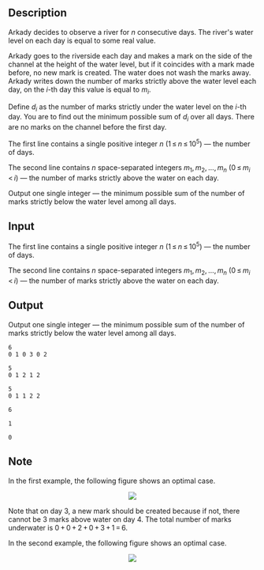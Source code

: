 ## Description

<div><p>Arkady decides to observe a river for <span class="tex-span"><i>n</i></span> consecutive days. The river's water level on each day is equal to some real value.</p><p>Arkady goes to the riverside each day and makes a mark on the side of the channel at the height of the water level, but if it coincides with a mark made before, no new mark is created. The water does not wash the marks away. Arkady writes down the number of marks strictly above the water level each day, on the <span class="tex-span"><i>i</i></span>-th day this value is equal to <span class="tex-span"><i>m</i><sub class="lower-index"><i>i</i></sub></span>.</p><p>Define <span class="tex-span"><i>d</i><sub class="lower-index"><i>i</i></sub></span> as the number of marks strictly under the water level on the <span class="tex-span"><i>i</i></span>-th day. You are to find out the minimum possible sum of <span class="tex-span"><i>d</i><sub class="lower-index"><i>i</i></sub></span> over all days. There are no marks on the channel before the first day.</p></div><div class="input-specification"><p>The first line contains a single positive integer <span class="tex-span"><i>n</i></span> (<span class="tex-span">1 ≤ <i>n</i> ≤ 10<sup class="upper-index">5</sup></span>)&nbsp;— the number of days.</p><p>The second line contains <span class="tex-span"><i>n</i></span> space-separated integers <span class="tex-span"><i>m</i><sub class="lower-index">1</sub>, <i>m</i><sub class="lower-index">2</sub>, ..., <i>m</i><sub class="lower-index"><i>n</i></sub></span> (<span class="tex-span">0 ≤ <i>m</i><sub class="lower-index"><i>i</i></sub> &lt; <i>i</i></span>)&nbsp;— the number of marks strictly above the water on each day.</p></div><div class="output-specification"><p>Output one single integer&nbsp;— the minimum possible sum of the number of marks strictly below the water level among all days.</p></div>

## Input

<p>The first line contains a single positive integer <span class="tex-span"><i>n</i></span> (<span class="tex-span">1 ≤ <i>n</i> ≤ 10<sup class="upper-index">5</sup></span>)&nbsp;— the number of days.</p><p>The second line contains <span class="tex-span"><i>n</i></span> space-separated integers <span class="tex-span"><i>m</i><sub class="lower-index">1</sub>, <i>m</i><sub class="lower-index">2</sub>, ..., <i>m</i><sub class="lower-index"><i>n</i></sub></span> (<span class="tex-span">0 ≤ <i>m</i><sub class="lower-index"><i>i</i></sub> &lt; <i>i</i></span>)&nbsp;— the number of marks strictly above the water on each day.</p>

## Output

<p>Output one single integer&nbsp;— the minimum possible sum of the number of marks strictly below the water level among all days.</p>





```input1
6
0 1 0 3 0 2

```




```input2
5
0 1 2 1 2

```




```input3
5
0 1 1 2 2

```




```output1
6

```




```output2
1

```




```output3
0

```



## Note

<p>In the first example, the following figure shows an optimal case.</p><center> <img class="tex-graphics" src="file://Lj8VE7Rx.png" style="max-width: 100.0%;max-height: 100.0%;"> </center><p>Note that on day <span class="tex-span">3</span>, a new mark should be created because if not, there cannot be <span class="tex-span">3</span> marks above water on day <span class="tex-span">4</span>. The total number of marks underwater is <span class="tex-span">0 + 0 + 2 + 0 + 3 + 1 = 6</span>.</p><p>In the second example, the following figure shows an optimal case.</p><center> <img class="tex-graphics" src="file://BWe3zmqS.png" style="max-width: 100.0%;max-height: 100.0%;"> </center>
